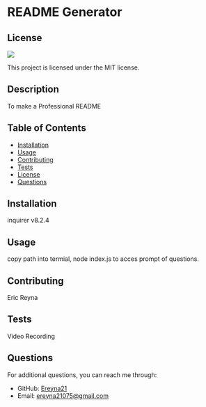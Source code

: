 
# README Generator

## License
  <img src="https://img.shields.io/badge/license-MIT-blue)" />

  This project is licensed under the MIT license.
  

## Description
To make a Professional README

## Table of Contents
- [Installation](#installation)
- [Usage](#usage)
- [Contributing](#contributing)
- [Tests](#tests)
- [License](#license)
- [Questions](#questions)

## Installation
inquirer v8.2.4

## Usage
copy path into termial, node index.js to acces prompt of questions.

## Contributing
Eric Reyna

## Tests
Video Recording

## Questions
For additional questions, you can reach me through:
- GitHub: [Ereyna21](https://github.com/Ereyna21)
- Email: ereyna21075@gmail.com
